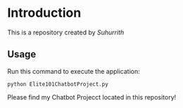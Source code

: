 # Introduction


This is a repository created by *Suhurrith*


## Usage


Run this command to execute the application:


`python Elite101ChatbotProject.py`

 Please find my Chatbot Projecct located in this repository!

